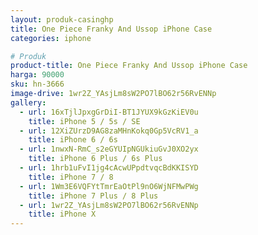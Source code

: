 ```yaml
---
layout: produk-casinghp
title: One Piece Franky And Ussop iPhone Case
categories: iphone

# Produk
product-title: One Piece Franky And Ussop iPhone Case
harga: 90000
sku: hn-3666
image-drive: 1wr2Z_YAsjLm8sW2PO7lBO62r56RvENNp
gallery:
  - url: 16xTjlJpxgGrDiI-BT1JYUX9kGzKiEV0u
    title: iPhone 5 / 5s / SE
  - url: 12XiZUrzD9AG8zaMHnKokq0Gp5VcRV1_a
    title: iPhone 6 / 6s
  - url: 1nwxN-RmC_s2eGYUIpNGUkiuGvJ0XO2yx
    title: iPhone 6 Plus / 6s Plus
  - url: 1hrb1uFvI1jg4cAcwUPpdtvqcBdKKISYD
    title: iPhone 7 / 8
  - url: 1Wm3E6VQFYtTmrEaOtPl9nO6WjNFMwPWg
    title: iPhone 7 Plus / 8 Plus
  - url: 1wr2Z_YAsjLm8sW2PO7lBO62r56RvENNp
    title: iPhone X
---
```

